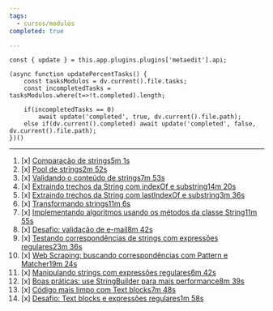 ```yaml
---
tags:
  - cursos/modulos
completed: true

---
```


```dataviewjs
const { update } = this.app.plugins.plugins['metaedit'].api;

(async function updatePercentTasks() {
	const tasksModulos = dv.current().file.tasks;
	const incompletedTasks = tasksModulos.where(t=>!t.completed).length;
	
	if(incompletedTasks == 0)
		await update('completed', true, dv.current().file.path);
	else if(dv.current().completed) await update('completed', false, dv.current().file.path);
})()
```
---
1. [x] [Comparação de strings5m 1s](https://app.algaworks.com/aulas/4715/comparacao-de-strings)
2. [x] [Pool de strings2m 52s](https://app.algaworks.com/aulas/4716/pool-de-strings)
3. [x] [Validando o conteúdo de strings7m 53s](https://app.algaworks.com/aulas/4717/validando-o-conteudo-de-strings)
4. [x] [Extraindo trechos da String com indexOf e substring14m 20s](https://app.algaworks.com/aulas/4718/extraindo-trechos-da-string-com-indexof-e-substring)
5. [x] [Extraindo trechos da String com lastIndexOf e substring3m 36s](https://app.algaworks.com/aulas/4719/extraindo-trechos-da-string-com-lastindexof-e-substring)
6. [x] [Transformando strings11m 6s](https://app.algaworks.com/aulas/4720/transformando-strings)
7. [x] [Implementando algoritmos usando os métodos da classe String11m 55s](https://app.algaworks.com/aulas/4721/implementando-algoritmos-usando-os-metodos-da-classe-string)
8. [x] [Desafio: validação de e-mail8m 42s](https://app.algaworks.com/aulas/4722/desafio-validacao-de-e-mail)
9. [x] [Testando correspondências de strings com expressões regulares23m 36s](https://app.algaworks.com/aulas/4723/testando-correspondencias-de-strings-com-expressoes-regulares)
10. [x] [Web Scraping: buscando correspondências com Pattern e Matcher19m 24s](https://app.algaworks.com/aulas/4724/web-scraping-buscando-correspondencias-com-pattern-e-matcher)
11. [x] [Manipulando strings com expressões regulares6m 42s](https://app.algaworks.com/aulas/4725/manipulando-strings-com-expressoes-regulares)
12. [x] [Boas práticas: use StringBuilder para mais performance8m 39s](https://app.algaworks.com/aulas/4726/boas-praticas-use-stringbuilder-para-mais-performance)
13. [x] [Código mais limpo com Text blocks7m 48s](https://app.algaworks.com/aulas/4727/codigo-mais-limpo-com-text-blocks)
14. [x] [Desafio: Text blocks e expressões regulares1m 58s](https://app.algaworks.com/aulas/4728/desafio-text-blocks-e-expressoes-regulares)